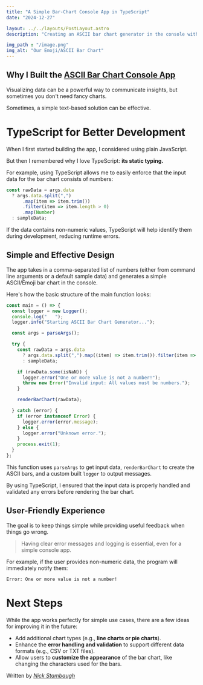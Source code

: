 ```yaml
---
title: "A Simple Bar-Chart Console App in TypeScript"
date: "2024-12-27"

layout: ../../layouts/PostLayout.astro
description: "Creating an ASCII bar chart generator in the console with TypeScript."

img_path : "/image.png"
img_alt: "Our Emoji/ASCII Bar Chart"
---
```


## Why I Built the [ASCII Bar Chart Console App](https://github.com/Sieep-Coding/ascii-bar-chart)

Visualizing data can be a powerful way to communicate insights, but sometimes you don't need fancy charts. 

Sometimes, a simple text-based solution can be effective.

# TypeScript for Better Development

When I first started building the app, I considered using plain JavaScript. 

But then I remembered why I love TypeScript: **its static typing.** 

For example, using TypeScript allows me to easily enforce that the input data for the bar chart consists of numbers:

```typescript
const rawData = args.data
  ? args.data.split(",")
      .map(item => item.trim())
      .filter(item => item.length > 0)
      .map(Number)
  : sampleData;
```

If the data contains non-numeric values, TypeScript will help identify them during development, reducing runtime errors.

## Simple and Effective Design

The app takes in a comma-separated list of numbers (either from command line arguments or a default sample data) and generates a simple ASCII/Emoji bar chart in the console. 

Here's how the basic structure of the main function looks:
```typescript
const main = () => {
  const logger = new Logger();
  console.log("   ");
  logger.info("Starting ASCII Bar Chart Generator...");

  const args = parseArgs();

  try {
    const rawData = args.data
      ? args.data.split(",").map((item) => item.trim()).filter(item => item.length > 0).map(Number)
      : sampleData;

    if (rawData.some(isNaN)) {
      logger.error("One or more value is not a number!");
      throw new Error("Invalid input: All values must be numbers.");
    }

    renderBarChart(rawData);

  } catch (error) {
    if (error instanceof Error) {
      logger.error(error.message);
    } else {
      logger.error("Unknown error.");
    }
    process.exit(1);
  }
};
```

This function uses `parseArgs` to get input data, `renderBarChart` to create the ASCII bars, and a custom built `logger` to output messages. 

By using TypeScript, I ensured that the input data is properly handled and validated any errors before rendering the bar chart.

## User-Friendly Experience

The goal is to keep things simple while providing useful feedback when things go wrong.

> Having clear error messages and logging is essential, even for a simple console app.

For example, if the user provides non-numeric data, the program will immediately notify them:

```text
Error: One or more value is not a number!
```

# Next Steps

While the app works perfectly for simple use cases, there are a few ideas for improving it in the future:

- Add additional chart types (e.g., **line charts or pie charts**).
- Enhance the **error handling and validation** to support different data formats (e.g., CSV or TXT files).
- Allow users to **customize the appearance** of the bar chart, like changing the characters used for the bars.

Written by [_Nick Stambaugh_](https://www.linkedin.com/in/nick-s-694241139/)